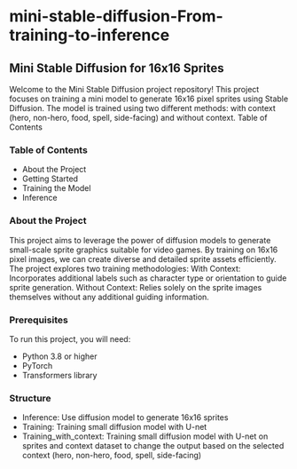 # mini-stable-diffusion-From-training-to-inference

## Mini Stable Diffusion for 16x16 Sprites
Welcome to the Mini Stable Diffusion project repository! This project focuses on training a mini model to generate 16x16 pixel sprites using Stable Diffusion. The model is trained using two different methods: with context (hero, non-hero, food, spell, side-facing) and without context.
Table of Contents

### Table of Contents
- About the Project
- Getting Started
- Training the Model
- Inference

### About the Project
This project aims to leverage the power of diffusion models to generate small-scale sprite graphics suitable for video games. By training on 16x16 pixel images, we can create diverse and detailed sprite assets efficiently. The project explores two training methodologies:
With Context: Incorporates additional labels such as character type or orientation to guide sprite generation.
Without Context: Relies solely on the sprite images themselves without any additional guiding information.

### Prerequisites
To run this project, you will need:
- Python 3.8 or higher
- PyTorch
- Transformers library

### Structure
- Inference: Use diffusion model to generate 16x16 sprites
- Training: Training small diffusion model with U-net
- Training_with_context: Training small diffusion model with U-net on sprites and context dataset to change the output based on the selected context (hero, non-hero, food, spell, side-facing)
